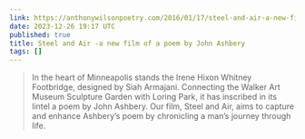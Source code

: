 ```yaml
---
link: https://anthonywilsonpoetry.com/2016/01/17/steel-and-air-a-new-film-of-a-poem-by-john-ashbery/#
date: 2023-12-26 19:17 UTC
published: true
title: Steel and Air -a new film of a poem by John Ashbery
tags: []
---
```


> In the heart of Minneapolis stands the Irene Hixon Whitney Footbridge, designed by Siah Armajani. Connecting the Walker Art Museum Sculpture Garden with Loring Park, it has inscribed in its lintel a poem by John Ashbery. Our film, Steel and Air, aims to capture and enhance Ashbery’s poem by chronicling a man’s journey through life.
